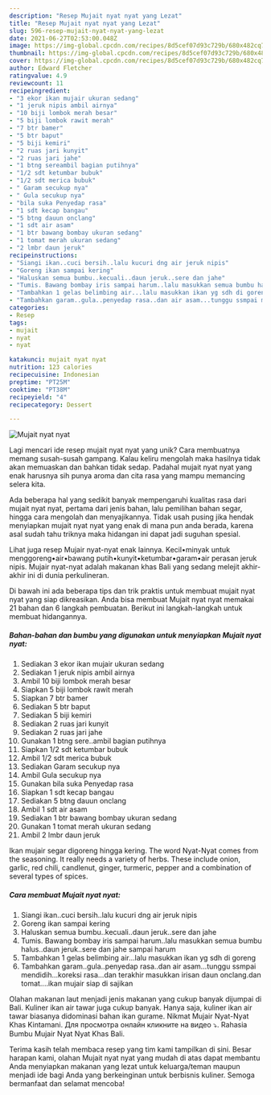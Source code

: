 ```yaml
---
description: "Resep Mujait nyat nyat yang Lezat"
title: "Resep Mujait nyat nyat yang Lezat"
slug: 596-resep-mujait-nyat-nyat-yang-lezat
date: 2021-06-27T02:53:00.048Z
image: https://img-global.cpcdn.com/recipes/8d5cef07d93c729b/680x482cq70/mujait-nyat-nyat-foto-resep-utama.jpg
thumbnail: https://img-global.cpcdn.com/recipes/8d5cef07d93c729b/680x482cq70/mujait-nyat-nyat-foto-resep-utama.jpg
cover: https://img-global.cpcdn.com/recipes/8d5cef07d93c729b/680x482cq70/mujait-nyat-nyat-foto-resep-utama.jpg
author: Edward Fletcher
ratingvalue: 4.9
reviewcount: 11
recipeingredient:
- "3 ekor ikan mujair ukuran sedang"
- "1 jeruk nipis ambil airnya"
- "10 biji lombok merah besar"
- "5 biji lombok rawit merah"
- "7 btr bamer"
- "5 btr baput"
- "5 biji kemiri"
- "2 ruas jari kunyit"
- "2 ruas jari jahe"
- "1 btng sereambil bagian putihnya"
- "1/2 sdt ketumbar bubuk"
- "1/2 sdt merica bubuk"
- " Garam secukup nya"
- " Gula secukup nya"
- "bila suka Penyedap rasa"
- "1 sdt kecap bangau"
- "5 btng dauun onclang"
- "1 sdt air asam"
- "1 btr bawang bombay ukuran sedang"
- "1 tomat merah ukuran sedang"
- "2 lmbr daun jeruk"
recipeinstructions:
- "Siangi ikan..cuci bersih..lalu kucuri dng air jeruk nipis"
- "Goreng ikan sampai kering"
- "Haluskan semua bumbu..kecuali..daun jeruk..sere dan jahe"
- "Tumis. Bawang bombay iris sampai harum..lalu masukkan semua bumbu halus..daun jeruk..sere dan jahe sampai harum"
- "Tambahkan 1 gelas belimbing air...lalu masukkan ikan yg sdh di goreng"
- "Tambahkan garam..gula..penyedap rasa..dan air asam...tunggu ssmpai mendidih...koreksi rasa...dan terakhir masukkan irisan daun onclang.dan tomat....ikan mujair siap di sajikan"
categories:
- Resep
tags:
- mujait
- nyat
- nyat

katakunci: mujait nyat nyat 
nutrition: 123 calories
recipecuisine: Indonesian
preptime: "PT25M"
cooktime: "PT38M"
recipeyield: "4"
recipecategory: Dessert

---
```



![Mujait nyat nyat](https://img-global.cpcdn.com/recipes/8d5cef07d93c729b/680x482cq70/mujait-nyat-nyat-foto-resep-utama.jpg)

Lagi mencari ide resep mujait nyat nyat yang unik? Cara membuatnya memang susah-susah gampang. Kalau keliru mengolah maka hasilnya tidak akan memuaskan dan bahkan tidak sedap. Padahal mujait nyat nyat yang enak harusnya sih punya aroma dan cita rasa yang mampu memancing selera kita.

Ada beberapa hal yang sedikit banyak mempengaruhi kualitas rasa dari mujait nyat nyat, pertama dari jenis bahan, lalu pemilihan bahan segar, hingga cara mengolah dan menyajikannya. Tidak usah pusing jika hendak menyiapkan mujait nyat nyat yang enak di mana pun anda berada, karena asal sudah tahu triknya maka hidangan ini dapat jadi suguhan spesial.

Lihat juga resep Mujair nyat-nyat enak lainnya. Kecil•minyak untuk menggoreng•air•bawang putih•kunyit•ketumbar•garam•air perasan jeruk nipis. Mujair nyat-nyat adalah makanan khas Bali yang sedang melejit akhir-akhir ini di dunia perkulineran.


Di bawah ini ada beberapa tips dan trik praktis untuk membuat mujait nyat nyat yang siap dikreasikan. Anda bisa membuat Mujait nyat nyat memakai 21 bahan dan 6 langkah pembuatan. Berikut ini langkah-langkah untuk membuat hidangannya.

<!--inarticleads1-->

##### Bahan-bahan dan bumbu yang digunakan untuk menyiapkan Mujait nyat nyat:

1. Sediakan 3 ekor ikan mujair ukuran sedang
1. Sediakan 1 jeruk nipis ambil airnya
1. Ambil 10 biji lombok merah besar
1. Siapkan 5 biji lombok rawit merah
1. Siapkan 7 btr bamer
1. Sediakan 5 btr baput
1. Sediakan 5 biji kemiri
1. Sediakan 2 ruas jari kunyit
1. Sediakan 2 ruas jari jahe
1. Gunakan 1 btng sere..ambil bagian putihnya
1. Siapkan 1/2 sdt ketumbar bubuk
1. Ambil 1/2 sdt merica bubuk
1. Sediakan  Garam secukup nya
1. Ambil  Gula secukup nya
1. Gunakan bila suka Penyedap rasa
1. Siapkan 1 sdt kecap bangau
1. Sediakan 5 btng dauun onclang
1. Ambil 1 sdt air asam
1. Sediakan 1 btr bawang bombay ukuran sedang
1. Gunakan 1 tomat merah ukuran sedang
1. Ambil 2 lmbr daun jeruk


Ikan mujair segar digoreng hingga kering. The word Nyat-Nyat comes from the seasoning. It really needs a variety of herbs. These include onion, garlic, red chili, candlenut, ginger, turmeric, pepper and a combination of several types of spices. 

<!--inarticleads2-->

##### Cara membuat Mujait nyat nyat:

1. Siangi ikan..cuci bersih..lalu kucuri dng air jeruk nipis
1. Goreng ikan sampai kering
1. Haluskan semua bumbu..kecuali..daun jeruk..sere dan jahe
1. Tumis. Bawang bombay iris sampai harum..lalu masukkan semua bumbu halus..daun jeruk..sere dan jahe sampai harum
1. Tambahkan 1 gelas belimbing air...lalu masukkan ikan yg sdh di goreng
1. Tambahkan garam..gula..penyedap rasa..dan air asam...tunggu ssmpai mendidih...koreksi rasa...dan terakhir masukkan irisan daun onclang.dan tomat....ikan mujair siap di sajikan


Olahan makanan laut menjadi jenis makanan yang cukup banyak dijumpai di Bali. Kuliner ikan air tawar juga cukup banyak. Hanya saja, kuliner ikan air tawar biasanya didominasi bahan ikan gurame. Nikmat Mujair Nyat-Nyat Khas Kintamani. Для просмотра онлайн кликните на видео ⤵. Rahasia Bumbu Mujair Nyat Nyat Khas Bali. 

Terima kasih telah membaca resep yang tim kami tampilkan di sini. Besar harapan kami, olahan Mujait nyat nyat yang mudah di atas dapat membantu Anda menyiapkan makanan yang lezat untuk keluarga/teman maupun menjadi ide bagi Anda yang berkeinginan untuk berbisnis kuliner. Semoga bermanfaat dan selamat mencoba!
